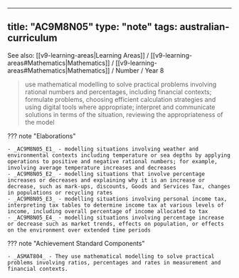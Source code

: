 
---
title: "AC9M8N05"
type: "note"
tags: australian-curriculum
---

See also: [[v9-learning-areas|Learning Areas]] / [[v9-learning-areas#Mathematics|Mathematics]] / [[v9-learning-areas#Mathematics|Mathematics]] / Number / Year 8

> use mathematical modelling to solve practical problems involving rational numbers and percentages, including financial contexts; formulate problems, choosing efficient calculation strategies and using digital tools where appropriate; interpret and communicate solutions in terms of the situation, reviewing the appropriateness of the model

??? note "Elaborations"

	- _AC9M8N05_E1_ - modelling situations involving weather and environmental contexts including temperature or sea depths by applying operations to positive and negative rational numbers; for example, involving average temperature increases and decreases
	- _AC9M8N05_E2_ - modelling situations that involve percentage increases or decreases and explaining why it is an increase or decrease, such as mark-ups, discounts, Goods and Services Tax, changes in populations or recycling rates
	- _AC9M8N05_E3_ - modelling situations involving personal income tax, interpreting tax tables to determine income tax at various levels of income, including overall percentage of income allocated to tax
	- _AC9M8N05_E4_ - modelling situations involving percentage increase or decrease such as market trends, effects on population, or effects on the environment over extended time periods
??? note "Achievement Standard Components"

	- _ASMAT804_ - They use mathematical modelling to solve practical problems involving ratios, percentages and rates in measurement and financial contexts.

[//begin]: # "Autogenerated link references for markdown compatibility"
[v9-learning-areas]: ..%2Fv9-learning-areas "Learning Areas"
[//end]: # "Autogenerated link references" 
